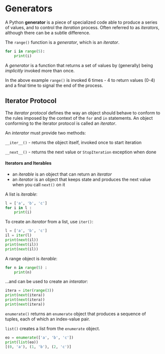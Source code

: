# Generators

A Python **generator** is a piece of specialized code able to produce a series of values, and to control the _iteration_ process. Often referred to as _iterators_, although there can be a subtle difference.

The `range()` function is a _generator_, which is an _iterator_.

```python
for i in range(5):
    print(i)
```

A _generator_ is a function that returns a set of values by (generally) being _implicitly_ invoked more than once.

In the above example `range()` is invoked 6 times - 4 to return values (0-4) and a final time to signal the end of the process.

## Iterator Protocol

The _iterator protocol_ defines the way an object should behave to conform to the rules imposed by the context of the `for` and `in` statements. An object conforming to the iterator protocol is called an _iterator_.

An _interator_ must provide two methods:

`__iter__()` - returns the object itself, invoked once to start iteration

`__next__()` - returns the next value or `StopIteration` exception when done

#### Iterators and Iterables

- an _iterable_ is an object that can return an _iterator_
- an _iterator_ is an object that keeps state and produces the next value when you call `next()` on it

A list is _iterable_:

```python
l = ['a', 'b', 'c']
for i in l :
    print(i)
```

To create an _iterator_ from a list, use `iter()`:

```python
l = ['a', 'b', 'c']
il = iter(l)
print(next(il))
print(next(il))
print(next(il))
```

A range object is _iterable_:

```python
for n in range(5) :
    print(n)
```

...and can be used to create an _interator_:

```python
itera = iter(range(3))
print(next(itera))
print(next(itera))
print(next(itera))
```

`enumerate()` returns an `enumerate` object that produces a sequence of tuples, each of which an index-value pair.

`list()` creates a list from the `enumerate` object.

```python
eo = enumerate(['a', 'b', 'c'])
print(list(eo))
[(0, 'a'), (1, 'b'), (2, 'c')]
```
